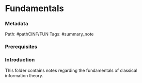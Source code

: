 # Fundamentals
### Metadata
Path: #pathCINF/FUN
Tags: #summary_note

### Prerequisites

### Introduction
This folder contains notes regarding the fundamentals of classical information theory.
